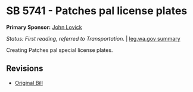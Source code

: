 # SB 5741 - Patches pal license plates
**Primary Sponsor:** [John Lovick](/person/leg/john.lovick.md)

*Status: First reading, referred to Transportation.* | [leg.wa.gov summary](https://app.leg.wa.gov/billsummary?BillNumber=5741&Year=2021)

Creating Patches pal special license plates.

## Revisions
* [Original Bill](1/)